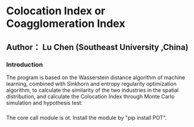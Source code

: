 # Colocation Index or Coagglomeration Index
## Author： Lu Chen (Southeast University ,China) 

### Introduction
The program is based on the Wasserstein distance algorithm of machine learning, combined with Sinkhorn and entropy regularity optimization algorithm, to calculate the similarity of the two industries in the spatial distribution, and calculate the Colocation Index through Monte Carlo simulation and hypothesis test.


### 
The core call module is ot. Install the module by "pip install POT".

